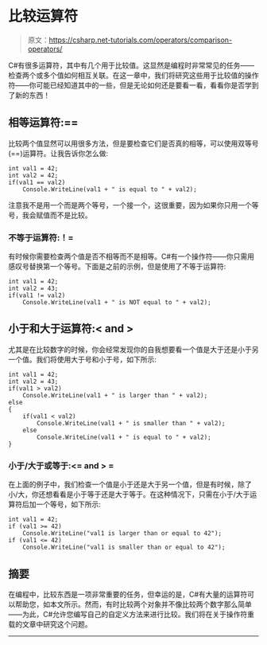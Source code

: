 # 比较运算符

> 原文：<https://csharp.net-tutorials.com/operators/comparison-operators/>

C#有很多运算符，其中有几个用于比较值。这显然是编程时非常常见的任务——检查两个或多个值如何相互关联。在这一章中，我们将研究这些用于比较值的操作符——你可能已经知道其中的一些，但是无论如何还是要看一看，看看你是否学到了新的东西！

## 相等运算符:==

比较两个值显然可以用很多方法，但是要检查它们是否真的相等，可以使用双等号(==)运算符。让我告诉你怎么做:

```
int val1 = 42;
int val2 = 42;
if(val1 == val2)
    Console.WriteLine(val1 + " is equal to " + val2);
```

注意我不是用一个而是两个等号，一个接一个，这很重要，因为如果你只用一个等号，我会赋值而不是比较。

### 不等于运算符:！=

<input type="hidden" name="IL_IN_ARTICLE">

有时候你需要检查两个值是否不相等而不是相等。C#有一个操作符——你只需用感叹号替换第一个等号。下面是之前的示例，但是使用了不等于运算符:

```
int val1 = 42;
int val2 = 43;
if(val1 != val2)
    Console.WriteLine(val1 + " is NOT equal to " + val2);
```

## 小于和大于运算符:< and >

尤其是在比较数字的时候，你会经常发现你的自我想要看一个值是大于还是小于另一个值。我们将使用大于号和小于号，如下所示:

```
int val1 = 42;
int val2 = 43;
if(val1 > val2)
    Console.WriteLine(val1 + " is larger than " + val2);
else
{
    if(val1 < val2)
        Console.WriteLine(val1 + " is smaller than " + val2);
    else
        Console.WriteLine(val1 + " is equal to " + val2);
}
```

### 小于/大于或等于:<= and > =

在上面的例子中，我们检查一个值是小于还是大于另一个值，但是有时候，除了小/大，你还想看看是小于等于还是大于等于。在这种情况下，只需在小于/大于运算符后加一个等号，如下所示:

```
int val1 = 42;
if (val1 >= 42)
    Console.WriteLine("val1 is larger than or equal to 42");
if (val1 <= 42)
    Console.WriteLine("val1 is smaller than or equal to 42");
```

## 摘要

在编程中，比较东西是一项非常重要的任务，但幸运的是，C#有大量的运算符可以帮助您，如本文所示。然而，有时比较两个对象并不像比较两个数字那么简单——为此，C#允许您编写自己的自定义方法来进行比较。我们将在关于操作符重载的文章中研究这个问题。

* * *